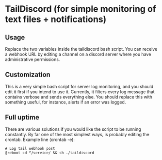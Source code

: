 # TailDiscord (for simple monitoring of text files + notifications)

## Usage

Replace the two variables inside the taildiscord bash script. You can receive a webhook URL by editing a channel on a discord server where you have administrative permissions.

## Customization

This is a very simple bash script for server log monitoring, and you should edit it first if you intend to use it. Currently, it filters every log message that contains verbose and sends everything else. You should replace this with something useful, for instance, alerts if an error was logged.

## Full uptime

There are various solutions if you would like the script to be running constantly. By far one of the most simplest ways, is probably editing the crontab.
Example line (crontab -e):
```
# Log tail webhook post
@reboot cd ̃̃~/service/ && sh ./taildiscord
```